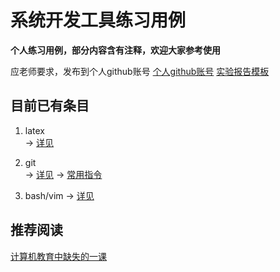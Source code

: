 # 系统开发工具练习用例

  __个人练习用例，部分内容含有注释，欢迎大家参考使用__
  
  应老师要求，发布到个人github账号
  [个人github账号](https://github.com/sufwis)
  [实验报告模板](./git&latex%20learn/template.tex)



## 目前已有条目

1. latex  
-> [详见](./git&latex%20learn/document.pdf)


2. git  
-> [详见](./git&latex%20learn/document.pdf)
-> [常用指令](./git&latex%20learn/gitlearn/Git.txt)


3. bash/vim
-> [详见](./shell/document_2.pdf)


## 推荐阅读
[计算机教育中缺失的一课](https://missing-semester-cn.github.io/)
